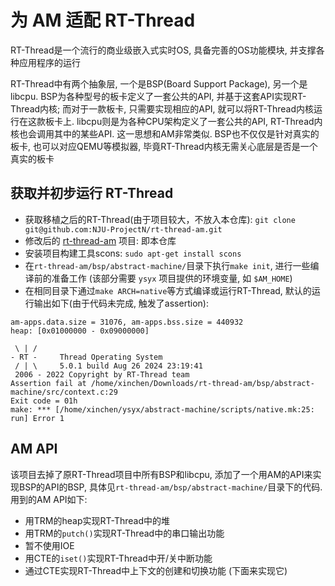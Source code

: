 # 为 AM 适配 RT-Thread
RT-Thread是一个流行的商业级嵌入式实时OS, 具备完善的OS功能模块, 并支撑各种应用程序的运行

RT-Thread中有两个抽象层, 一个是BSP(Board Support Package), 另一个是libcpu. BSP为各种型号的板卡定义了一套公共的API, 并基于这套API实现RT-Thread内核; 而对于一款板卡, 只需要实现相应的API, 就可以将RT-Thread内核运行在这款板卡上. libcpu则是为各种CPU架构定义了一套公共的API, RT-Thread内核也会调用其中的某些API. 这一思想和AM非常类似. BSP也不仅仅是针对真实的板卡, 也可以对应QEMU等模拟器, 毕竟RT-Thread内核无需关心底层是否是一个真实的板卡

## 获取并初步运行 RT-Thread
- 获取移植之后的RT-Thread(由于项目较大，不放入本仓库): `git clone git@github.com:NJU-ProjectN/rt-thread-am.git`
- 修改后的 [rt-thread-am](https://github.com/xinchen13/rt-thread-am.git) 项目: 即本仓库
- 安装项目构建工具scons: `sudo apt-get install scons`
- 在`rt-thread-am/bsp/abstract-machine/`目录下执行`make init`, 进行一些编译前的准备工作 (该部分需要 `ysyx` 项目提供的环境变量, 如 `$AM_HOME`)
- 在相同目录下通过`make ARCH=native`等方式编译或运行RT-Thread, 默认的运行输出如下(由于代码未完成, 触发了assertion): 

```
am-apps.data.size = 31076, am-apps.bss.size = 440932
heap: [0x01000000 - 0x09000000]

 \ | /
- RT -     Thread Operating System
 / | \     5.0.1 build Aug 26 2024 23:19:41
 2006 - 2022 Copyright by RT-Thread team
Assertion fail at /home/xinchen/Downloads/rt-thread-am/bsp/abstract-machine/src/context.c:29
Exit code = 01h
make: *** [/home/xinchen/ysyx/abstract-machine/scripts/native.mk:25: run] Error 1
```

## AM API
该项目去掉了原RT-Thread项目中所有BSP和libcpu, 添加了一个用AM的API来实现BSP的API的BSP, 具体见`rt-thread-am/bsp/abstract-machine/`目录下的代码. 用到的AM API如下:

- 用TRM的heap实现RT-Thread中的堆
- 用TRM的`putch()`实现RT-Thread中的串口输出功能
- 暂不使用IOE
- 用CTE的`iset()`实现RT-Thread中开/关中断功能
- 通过CTE实现RT-Thread中上下文的创建和切换功能 (下面来实现它)
